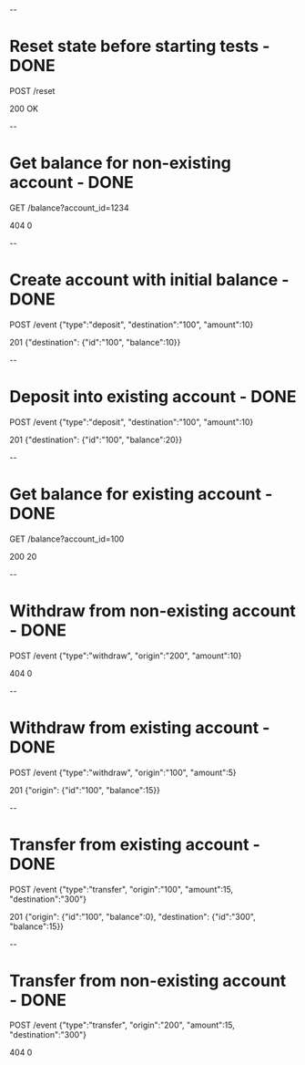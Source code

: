 --
# Reset state before starting tests - DONE

POST /reset

200 OK


--
# Get balance for non-existing account - DONE

GET /balance?account_id=1234

404 0


--
# Create account with initial balance - DONE

POST /event {"type":"deposit", "destination":"100", "amount":10}

201 {"destination": {"id":"100", "balance":10}}


--
# Deposit into existing account - DONE

POST /event {"type":"deposit", "destination":"100", "amount":10}

201 {"destination": {"id":"100", "balance":20}}


--
# Get balance for existing account - DONE

GET /balance?account_id=100

200 20

--
# Withdraw from non-existing account - DONE

POST /event {"type":"withdraw", "origin":"200", "amount":10}

404 0

--
# Withdraw from existing account - DONE

POST /event {"type":"withdraw", "origin":"100", "amount":5}

201 {"origin": {"id":"100", "balance":15}}

--
# Transfer from existing account - DONE

POST /event {"type":"transfer", "origin":"100", "amount":15, "destination":"300"}

201 {"origin": {"id":"100", "balance":0}, "destination": {"id":"300", "balance":15}}

--
# Transfer from non-existing account - DONE

POST /event {"type":"transfer", "origin":"200", "amount":15, "destination":"300"}

404 0

